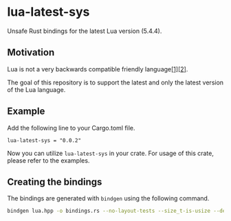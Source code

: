# lua-latest-sys

Unsafe Rust bindings for the latest Lua version (5.4.4).

## Motivation

Lua is not a very backwards compatible friendly language[[1]](https://lua-l.lua.narkive.com/TMcd90Jc/a-rant-about-backward-incompatible-changes)[[2]](https://www.reddit.com/r/ProgrammingLanguages/comments/gugxw6/comment/fsige7x/?utm_source=share&utm_medium=web2x&context=3).

The goal of this repository is to support the latest and only the latest version of the Lua language.

## Example

Add the following line to your Cargo.toml file.
```
lua-latest-sys = "0.0.2"
```

Now you can utilize `lua-latest-sys` in your crate. For usage of this crate, please refer to the examples.

## Creating the bindings

The bindings are generated with `bindgen` using the following command.

```sh
bindgen lua.hpp -o bindings.rs --no-layout-tests --size_t-is-usize --default-macro-constant-type signed
```
